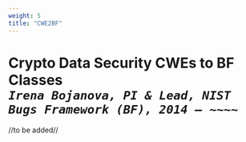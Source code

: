 ```yaml
---
weight: 5
title: "CWE2BF"
---
```

# Crypto Data Security CWEs to BF Classes <br/>_`Irena Bojanova, PI & Lead, NIST Bugs Framework (BF), 2014 – ~~~~`_

//to be added//